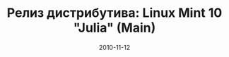 ---
layout: post
title: "Релиз дистрибутива: Linux Mint 10 \"Julia\" (Main)"
date: 2010-11-12   
---